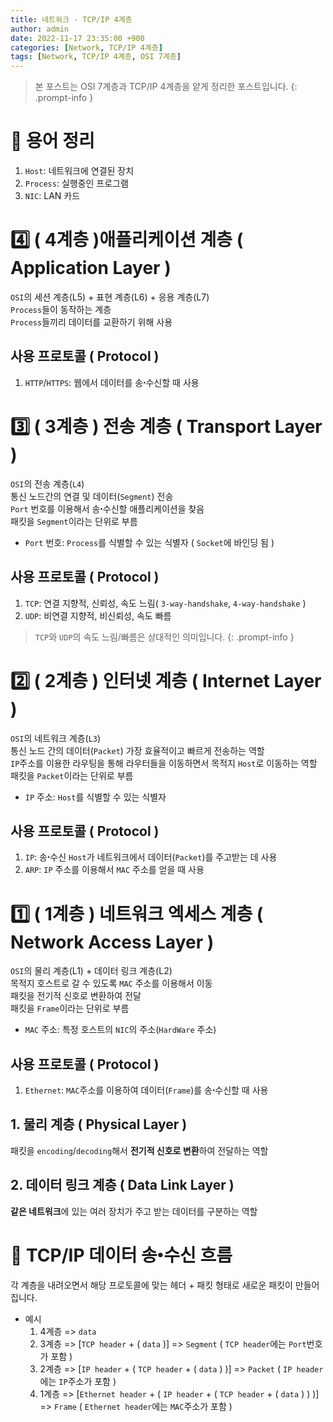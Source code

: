 ```yaml
---
title: 네트워크 - TCP/IP 4계층
author: admin
date: 2022-11-17 23:35:00 +900
categories: [Network, TCP/IP 4계층]
tags: [Network, TCP/IP 4계층, OSI 7계층]
---
```


> 본 포스트는 OSI 7계층과 TCP/IP 4계층을 얕게 정리한 포스트입니다.
{: .prompt-info }

# 🧐 용어 정리
1. `Host`: 네트워크에 연결된 장치
2. `Process`: 실행중인 프로그램
3. `NIC`: LAN 카드

# 4️⃣ ( 4계층 )애플리케이션 계층 ( Application Layer )
`OSI`의 세션 계층(L5) + 표현 계층(L6) + 응용 계층(L7)<br />
`Process`들이 동작하는 계층<br /> 
`Process`들끼리 데이터를 교환하기 위해 사용<br /> 

## 사용 프로토콜 ( Protocol )
1. `HTTP`/`HTTPS`: 웹에서 데이터를 송ꞏ수신할 때 사용

# 3️⃣ ( 3계층 ) 전송 계층 ( Transport Layer )
`OSI`의 전송 계층(`L4`)<br />
통신 노드간의 연결 및 데이터(`Segment`) 전송<br />
`Port` 번호를 이용해서 송ꞏ수신할 애플리케이션을 찾음<br />
패킷을 `Segment`이라는 단위로 부름<br />

+ `Port` 번호: `Process`를 식별할 수 있는 식별자 ( `Socket`에 바인딩 됨 )

## 사용 프로토콜 ( Protocol )
1. `TCP`: 연결 지향적, 신뢰성, 속도 느림( `3-way-handshake`, `4-way-handshake` )
2. `UDP`: 비연결 지향적, 비신뢰성, 속도 빠름

> `TCP`와 `UDP`의 속도 느림/빠름은 상대적인 의미입니다.
{: .prompt-info }

# 2️⃣ ( 2계층 ) 인터넷 계층 ( Internet Layer )
`OSI`의 네트워크 계층(`L3`)<br />
통신 노드 간의 데이터(`Packet`) 가장 효율적이고 빠르게 전송하는 역할<br />
`IP`주소를 이용한 라우팅을 통해 라우터들을 이동하면서 목적지 `Host`로 이동하는 역할<br />
패킷을 `Packet`이라는 단위로 부름<br />

+ `IP` 주소: `Host`를 식별할 수 있는 식별자

## 사용 프로토콜 ( Protocol )
1. `IP`: 송ꞏ수신 `Host`가 네트워크에서 데이터(`Packet`)를 주고받는 데 사용
2. `ARP`: `IP` 주소를 이용해서 `MAC` 주소를 얻을 때 사용

# 1️⃣ ( 1계층 ) 네트워크 엑세스 계층 ( Network Access Layer )
`OSI`의 물리 계층(L1) + 데이터 링크 계층(L2)<br />
목적지 호스트로 갈 수 있도록 `MAC` 주소를 이용해서 이동<br />
패킷을 전기적 신호로 변환하여 전달<br />
패킷을 `Frame`이라는 단위로 부름<br />

+ `MAC` 주소: 특정 호스트의 `NIC`의 주소(`HardWare` 주소)

## 사용 프로토콜 ( Protocol )
1. `Ethernet`: `MAC`주소를 이용하여 데이터(`Frame`)를 송ꞏ수신할 때 사용

## 1. 물리 계층 ( Physical Layer )
패킷을 `encoding`/`decoding`해서 **전기적 신호로 변환**하여 전달하는 역할

## 2. 데이터 링크 계층 ( Data Link Layer )
**같은 네트워크**에 있는 여러 장치가 주고 받는 데이터를 구분하는 역할

# 🤔 TCP/IP 데이터 송ꞏ수신 흐름
각 계층을 내려오면서 해당 프로토콜에 맞는 헤더 + 패킷 형태로 새로운 패킷이 만들어집니다.

+ 예시
  1. 4계층 => `data`
  2. 3계층 => [`TCP header` + ( `data` )] => `Segment` ( `TCP header`에는 `Port`번호가 포함 )
  3. 2계층 => [`IP header` + ( `TCP header` + ( `data` ) )] => `Packet` ( `IP header`에는 `IP`주소가 포함 )
  4. 1계층 => [`Ethernet header` + ( `IP header` + ( `TCP header` + ( `data` ) ) )] => `Frame` ( `Ethernet header`에는 `MAC`주소가 포함 )